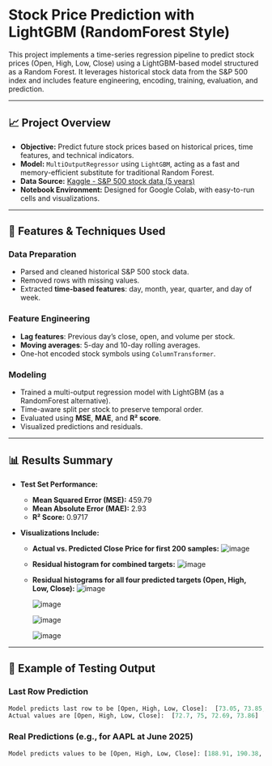 # Stock Price Prediction with LightGBM (RandomForest Style)

This project implements a time-series regression pipeline to predict stock prices (Open, High, Low, Close) using a LightGBM-based model structured as a Random Forest. It leverages historical stock data from the S&P 500 index and includes feature engineering, encoding, training, evaluation, and prediction.

---

## 📈 Project Overview

- **Objective:** Predict future stock prices based on historical prices, time features, and technical indicators.
- **Model:** `MultiOutputRegressor` using `LightGBM`, acting as a fast and memory-efficient substitute for traditional Random Forest.
- **Data Source:** [Kaggle - S&P 500 stock data (5 years)](https://www.kaggle.com/datasets/camnugent/sandp500)
- **Notebook Environment:** Designed for Google Colab, with easy-to-run cells and visualizations.

---

## 🔧 Features & Techniques Used

### Data Preparation
- Parsed and cleaned historical S&P 500 stock data.
- Removed rows with missing values.
- Extracted **time-based features**: day, month, year, quarter, and day of week.

### Feature Engineering
- **Lag features**: Previous day’s close, open, and volume per stock.
- **Moving averages**: 5-day and 10-day rolling averages.
- One-hot encoded stock symbols using `ColumnTransformer`.

### Modeling
- Trained a multi-output regression model with LightGBM (as a RandomForest alternative).
- Time-aware split per stock to preserve temporal order.
- Evaluated using **MSE**, **MAE**, and **R² score**.
- Visualized predictions and residuals.

---

## 📊 Results Summary

- **Test Set Performance:**
  - **Mean Squared Error (MSE):** 459.79
  - **Mean Absolute Error (MAE):** 2.93
  - **R² Score:** 0.9717

- **Visualizations Include:**
  - **Actual vs. Predicted Close Price for first 200 samples:**
    ![image](https://github.com/user-attachments/assets/9aea7902-db6f-4740-8fba-254672523216)

  - **Residual histogram for combined targets:**
    ![image](https://github.com/user-attachments/assets/4d6307a6-3cbe-4ffd-87e6-3896dcd43651)

  - **Residual histograms for all four predicted targets (Open, High, Low, Close):**
    ![image](https://github.com/user-attachments/assets/b630d97b-280d-4f9d-8f43-7cbd398565e5)
    
    ![image](https://github.com/user-attachments/assets/681fd84e-fb6c-4fd9-8e44-fedc780abaff)
    
    ![image](https://github.com/user-attachments/assets/eaab85cd-2395-419a-929c-0540f59a6c5a)
    
    ![image](https://github.com/user-attachments/assets/d3ee60c6-d17e-4fc5-90c5-7f98459909a9)
---

## 🔮 Example of Testing Output

### Last Row Prediction
```python
Model predicts last row to be [Open, High, Low, Close]:  [73.05, 73.85, 72.72, 73.13]
Actual values are [Open, High, Low, Close]:  [72.7, 75, 72.69, 73.86]
```

### Real Predictions (e.g., for AAPL at June 2025)
```python
Model predicts values to be [Open, High, Low, Close]: [188.91, 190.38, 186.66, 192.04]
```
